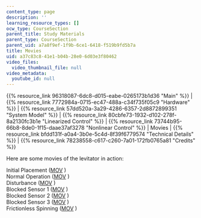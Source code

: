 ```yaml
---
content_type: page
description: ''
learning_resource_types: []
ocw_type: CourseSection
parent_title: Study Materials
parent_type: CourseSection
parent_uid: a7a8f9ef-1f9b-6ce1-6418-f519b9fd5b7a
title: Movies
uid: a37c83c8-41e1-b04b-28e0-6d03e3f80462
video_files:
  video_thumbnail_file: null
video_metadata:
  youtube_id: null
---
```


{{% resource_link 96318087-6dc8-d015-eabe-0265173b1d36 "Main" %}} | {{% resource_link 7772984a-0715-ec47-488a-c34f735f05c9 "Hardware" %}} | {{% resource_link 57dd520a-3a29-4286-6357-2d8872899351 "System Model" %}} | {{% resource_link 80cbfe73-1932-d102-278f-8a2130fc3b1e "Linearized Control" %}} | {{% resource_link 73744b95-66b8-8de0-1f15-daae37af3278 "Nonlinear Control" %}} | Movies | {{% resource_link bfdd131f-a0a4-3b0e-5c4d-8f39f6779574 "Technical Details" %}} | {{% resource_link 78238558-c617-c260-7a01-172fb0765a81 "Credits" %}}

Here are some movies of the levitator in action:

Initial Placement ([MOV](/ans7870/2/2.003/s05/studymaterials/placement.mov) )  
Normal Operation ([MOV](/ans7870/2/2.003/s05/studymaterials/basic.mov) )  
Disturbance ([MOV](/ans7870/2/2.003/s05/studymaterials/disturbance.mov) )  
Blocked Sensor 1 ([MOV](/ans7870/2/2.003/s05/studymaterials/blocked1.mov) )  
Blocked Sensor 2 ([MOV](/ans7870/2/2.003/s05/studymaterials/blocked2.mov) )  
Blocked Sensor 3 ([MOV](/ans7870/2/2.003/s05/studymaterials/blocked3.mov) )  
Frictionless Spinning ([MOV](/ans7870/2/2.003/s05/studymaterials/banner.mov) )